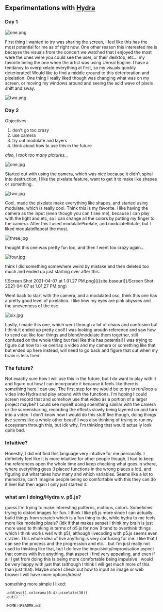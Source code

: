 ## Experimentations with [Hydra](http://hydra.ojack.xyz)

### Day 1

![one.png]({{site.baseurl}}/one.png)

First thing I wanted to try was sharing the screen, I feel like this has the most potential for me as of right now. One other reason this interested me is becayse the visuals from the concert we watched that I enjoyed the most were the ones were you could see the user, or their desktop, etc... my favorite being the one when the artist was using Unreal Engine. I have a tendancy to overpixelate everything at first, so my visuals quickly deteriorated! Would like to find a middle ground to this deterioration and pixelation. One thing I really liked though was changing what was on my screen, or moving my windows around and seeing the acid wave of pixels shift and sway.

![two.png]({{site.baseurl}}/two.png)

### Day 2

Objectives: 
1. don't go too crazy
1. use camera
1. try out modulate and layers
1. think about how to use this in the future

_also, I took too many pictures..._

![one.jpg]({{site.baseurl}}/one.jpg)

Started out with using the camera, which was nice because it didn't spiral into destruction, I like the pixelate feature, want to get it to make like shapes or something.

![two.jpg]({{site.baseurl}}/two.jpg)

Cool, made the pixelate make everything like shapes, and started using modulate, which is really cool. Think this is my favorite. I like having the camera as the input (even though you can't see me), because I can play with the light and etc, so I can change all the colors by putting my finger to the camera. After this I used modulatePixelate, and modulateRotate, but I liked modulateRepeat the most. 

![three.jpg]({{site.baseurl}}/three.jpg)

thought this one was pretty fun too, and then I went too crazy again...

![four.jpg]({{site.baseurl}}/four.jpg)

think I did something somewhere weird by mistake and then deleted too much and ended up just starting over after this.

![Screen Shot 2021-04-07 at 1.01.27 PM.png]({{site.baseurl}}/Screen Shot 2021-04-07 at 1.01.27 PM.png)

Went back to start with the camera, and a modulated osc, think this one has a pretty good level of pixelation. I like how my eyes are pink abysses and the unevenness of the osc. 

![six.jpg]({{site.baseurl}}/six.jpg)

Lastly, i made this one, which went through a lot of chaos and confusion but I think it ended up pretty cool! I was looking aroudn reference and saw how to send out like four things and blend/modulate them together, still confused on the whole thing but feel like this has potential! I was trying to figure out how to like overlap a video and my camera or something like that but ended up here instead, will need to go back and figure that out when my brain is less fried. 

### The future?

Not exactly sure how I will use this in the future, but I do want to play with it and figure out how I can incorporate it because it feels like there is something here I can use. The first step for me would be to try to run/loop a video into Hydra and play around with the functions. I'm hoping I could screen record that and somehow use that video as a portion of a larger project maybe? I could see myself doing soemthing similar with the camera or the screensharing, recording the effects slowly being layered on and turn into a video. I don't know how I would do this stuff live though, doing things live seems like a whole other beast! I was also thinking of trying to run my ecosystem through this, but idk why, I'm thinking that would actually look quite bad. 

### Intuitive? 

Honestly, I did not find this language very intuitive for me personally. I definitely feel like it is more intuitive for other people though, I had to keep the references open the whole time and keep checking what goes in where, where everything goes (I placed functions in the wrong places a lot), and figuring out what takes how many and which variables. Seems like a lot to memorize, can't imagine people being so comfortable with this they can do it live! But then again I only just started it. 

### what am I doing/Hydra v. p5.js?

guess I'm trying to make interesting patterns, motions, colors. Sometimes trying to distort images for fun. I think I like p5.js more since I can actually build things from scratch which is a fun thing to do, while hydra to me feels more like modeling pixels? (idk if that makes sense) I think my brain is just more used to thinking in terms of p5.js for now (I tend to overthink things which I think works well with p5), although livecoding with p5.js seems even crazier. This whole idea of live anything is very confusing for me. I like that I can see the process and the progression and etc... but I'm just really not used to thinking like that, but I do love the impulsivity/improvisation aspect that comes with live anything, that aspect I find very appealing, and even if all I get from doing this is being more comfortable being impulsive I would be very happy with just that (although I think I will get much more of this than just that). Maybe once I check out how to input an image or web brower I will have more options/ideas!

something more simple I liked:

```osc().rotate(1,0.2).pixelate(10).colorama(0.4).repeat(10).scale(2). kaleid(2).saturate(10).rotate(10,0.2).kaleid(2)
.add(osc().colorama(0.4).pixelate(10))
.out()```

[HOME](README.md)
